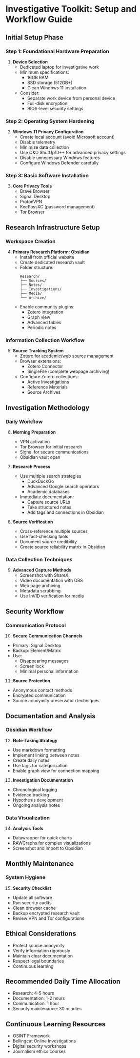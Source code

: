 # Investigative Toolkit: Setup and Workflow Guide

## Initial Setup Phase

### Step 1: Foundational Hardware Preparation
1. **Device Selection**
   - Dedicated laptop for investigative work
   - Minimum specifications:
     * 16GB RAM
     * SSD storage (512GB+)
     * Clean Windows 11 installation
   - Consider:
     * Separate work device from personal device
     * Full-disk encryption
     * BIOS-level security settings

### Step 2: Operating System Hardening
2. **Windows 11 Privacy Configuration**
   - Create local account (avoid Microsoft account)
   - Disable telemetry
   - Minimize data collection
   - Use O&O ShutUp10++ for advanced privacy settings
   - Disable unnecessary Windows features
   - Configure Windows Defender carefully

### Step 3: Basic Software Installation
3. **Core Privacy Tools**
   - Brave Browser
   - Signal Desktop
   - ProtonVPN
   - KeePassXC (password management)
   - Tor Browser

## Research Infrastructure Setup

### Workspace Creation
4. **Primary Research Platform: Obsidian**
   - Install from official website
   - Create dedicated research vault
   - Folder structure:
     ```
     Research/
     ├── Sources/
     ├── Notes/
     ├── Investigations/
     ├── Media/
     └── Archive/
     ```
   - Enable community plugins:
     * Zotero integration
     * Graph view
     * Advanced tables
     * Periodic notes

### Information Collection Workflow
5. **Source Tracking System**
   - Zotero for academic/web source management
   - Browser extensions:
     * Zotero Connector
     * SingleFile (complete webpage archiving)
   - Configure Zotero collections:
     * Active Investigations
     * Reference Materials
     * Source Archives

## Investigation Methodology

### Daily Workflow
6. **Morning Preparation**
   - VPN activation
   - Tor Browser for initial research
   - Signal for secure communications
   - Obsidian vault open

7. **Research Process**
   - Use multiple search strategies
     * DuckDuckGo
     * Advanced Google search operators
     * Academic databases
   - Immediate documentation:
     * Capture source URLs
     * Take structured notes
     * Add tags and connections in Obsidian

8. **Source Verification**
   - Cross-reference multiple sources
   - Use fact-checking tools
   - Document source credibility
   - Create source reliability matrix in Obsidian

### Data Collection Techniques
9. **Advanced Capture Methods**
   - Screenshot with ShareX
   - Video documentation with OBS
   - Web page archiving
   - Metadata scrubbing
   - Use InVID verification for media

## Security Workflow

### Communication Protocol
10. **Secure Communication Channels**
   - Primary: Signal Desktop
   - Backup: Element/Matrix
   - Use:
     * Disappearing messages
     * Screen lock
     * Minimal personal information

11. **Source Protection**
   - Anonymous contact methods
   - Encrypted communication
   - Source anonymity preservation techniques

## Documentation and Analysis

### Obsidian Workflow
12. **Note-Taking Strategy**
   - Use markdown formatting
   - Implement linking between notes
   - Create daily notes
   - Use tags for categorization
   - Enable graph view for connection mapping

13. **Investigation Documentation**
   - Chronological logging
   - Evidence tracking
   - Hypothesis development
   - Ongoing analysis notes

### Data Visualization
14. **Analysis Tools**
   - Datawrapper for quick charts
   - RAWGraphs for complex visualizations
   - Screenshot and import to Obsidian

## Monthly Maintenance

### System Hygiene
15. **Security Checklist**
   - Update all software
   - Run security audits
   - Clean browser cache
   - Backup encrypted research vault
   - Review VPN and Tor configurations

## Ethical Considerations
- Protect source anonymity
- Verify information rigorously
- Maintain clear documentation
- Respect legal boundaries
- Continuous learning

## Recommended Daily Time Allocation
- Research: 4-5 hours
- Documentation: 1-2 hours
- Communication: 1 hour
- Security maintenance: 30 minutes

## Continuous Learning Resources
- OSINT Framework
- Bellingcat Online Investigations
- Digital security workshops
- Journalism ethics courses